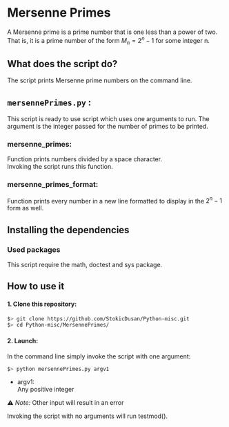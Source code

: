 # Mersenne Primes

A Mersenne prime is a prime number that is one less than a power of two. That is, it is a prime number of the form $M_n = 2^n − 1$ for some integer n.

## What does the script do?
The script prints Mersenne prime numbers on the command line.

## `mersennePrimes.py` :
This script is ready to use script which uses one arguments to run. The argument is the integer passed for the number of primes to be printed.

### mersenne_primes:
Function prints numbers divided by a space character.  
Invoking the script runs this function.

### mersenne_primes_format:
Function prints every number in a new line formatted to display in the $2^n − 1$ form as well.

## Installing the dependencies

### Used packages
This script require the math, doctest and sys package.

## How to use it
#### 1. Clone this repository:
```zsh
$> git clone https://github.com/StokicDusan/Python-misc.git
$> cd Python-misc/MersennePrimes/
```
#### 2. Launch:
In the command line simply invoke the script with one argument:
```zsh
$> python mersennePrimes.py argv1
```
* argv1:  
Any positive integer  

:warning: *Note:* Other input will result in an error


Invoking the script with no arguments will run testmod().